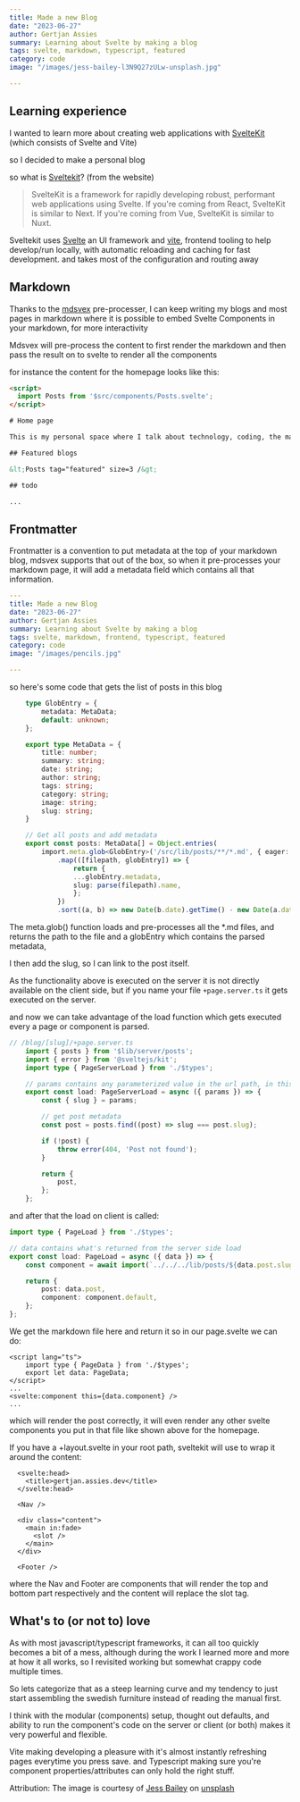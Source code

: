 ```yaml
---
title: Made a new Blog
date: "2023-06-27"
author: Gertjan Assies
summary: Learning about Svelte by making a blog
tags: svelte, markdown, typescript, featured
category: code
image: "/images/jess-bailey-l3N9Q27zULw-unsplash.jpg"

---
```


## Learning experience

I wanted to learn more about creating web applications with [SvelteKit](https://kit.svelte.dev/docs/introduction) (which consists of Svelte and Vite)

so I decided to make a personal blog

so what is [Sveltekit](https://kit.svelte.dev/)? (from the website)

> SvelteKit is a framework for rapidly developing robust, performant web applications using Svelte. If you're coming from React, SvelteKit is similar to Next. If you're coming from Vue, SvelteKit is similar to Nuxt.

Sveltekit uses [Svelte](https://svelte.dev/) an UI framework and [vite](https://vitejs.dev/), frontend tooling to help develop/run locally, with automatic reloading and caching for fast development.
and takes most of the configuration and routing away

## Markdown

Thanks to the [mdsvex](https://mdsvex.pngwn.io/) pre-processer, I can keep writing my blogs and most pages in markdown where it is possible to embed Svelte Components in your markdown, for more interactivity

Mdsvex will pre-process the content to first render the markdown and then pass the result on to svelte to render all the components

for instance the content for the homepage looks like this:

```html
<script>
  import Posts from '$src/components/Posts.svelte';
</script>

# Home page

This is my personal space where I talk about technology, coding, the maker space and anything else that interests me

## Featured blogs

&lt;Posts tag="featured" size=3 /&gt;  

## todo

...

```

## Frontmatter

Frontmatter is a convention to put metadata at the top of your markdown blog, mdsvex supports that out of the box, so when it pre-processes your markdown page, it will add a metadata field which contains all that information.

```yaml
---
title: Made a new Blog
date: "2023-06-27"
author: Gertjan Assies
summary: Learning about Svelte by making a blog
tags: svelte, markdown, frontend, typescript, featured
category: code
image: "/images/pencils.jpg"

---
```

so here's some code that gets the list of posts in this blog

```typescript
    type GlobEntry = {
        metadata: MetaData;
        default: unknown;
    };

    export type MetaData = {
        title: number;
        summary: string;
        date: string;
        author: string;
        tags: string;
        category: string;
        image: string;
        slug: string;
    }

    // Get all posts and add metadata
    export const posts: MetaData[] = Object.entries(
        import.meta.glob<GlobEntry>('/src/lib/posts/**/*.md', { eager: true }))
            .map(([filepath, globEntry]) => {
                return {
                ...globEntry.metadata,
                slug: parse(filepath).name,
                };
            })
            .sort((a, b) => new Date(b.date).getTime() - new Date(a.date).getTime())

```

The meta.glob() function loads and pre-processes all the *.md files, and returns the path to the file and a globEntry which contains the parsed metadata,  

I then add the slug, so I can link to the post itself.

As the functionality above is executed on the server it is not directly available on the client side, but if you name your file `+page.server.ts` it gets executed on the server.

and now we can take advantage of the load function which gets executed every a page or component is parsed.

```typescript
// /blog/[slug]/+page.server.ts
    import { posts } from '$lib/server/posts';
    import { error } from '@sveltejs/kit';
    import type { PageServerLoad } from './$types';

    // params contains any parameterized value in the url path, in this case [slug]
    export const load: PageServerLoad = async ({ params }) => {
        const { slug } = params;

        // get post metadata
        const post = posts.find((post) => slug === post.slug);

        if (!post) {
            throw error(404, 'Post not found');
        }

        return {
            post,
        };
    };
```

and after that the load on client is called:

```typescript
import type { PageLoad } from './$types';

// data contains what's returned from the server side load
export const load: PageLoad = async ({ data }) => {
    const component = await import(`../../../lib/posts/${data.post.slug}.md`);

    return {
        post: data.post,
        component: component.default,
    };
};
```

We get the markdown file here and return it so in our page.svelte we can do:

```svelte
<script lang="ts">
    import type { PageData } from './$types';
    export let data: PageData;
</script>
...
<svelte:component this={data.component} />
...

```

which will render the post correctly, it will even render any other svelte components you put in that file like shown above for the homepage.

If you have a +layout.svelte in your root path, sveltekit will use to wrap it around the content:

```svelte
  <svelte:head>
    <title>gertjan.assies.dev</title> 
  </svelte:head>
  
  <Nav />
  
  <div class="content">
    <main in:fade>
      <slot />
    </main>
  </div>
  
  <Footer />
```

where the Nav and Footer are components that will render the top and bottom part respectively and the content will replace the slot tag.

## What's to (or not to) love

As with most javascript/typescript frameworks, it can all too quickly becomes a bit of a mess, although during the work I learned more and more at how it all works, so I revisited working but somewhat crappy code multiple times.

So lets categorize that as a steep learning curve and my tendency to just start assembling the swedish furniture instead of reading the manual first.

I think with the modular (components) setup, thought out defaults, and ability to run the component's code on the server or client (or both) makes it very powerful and flexible.

Vite making developing a pleasure with it's almost instantly refreshing pages everytime you press save. and Typescript making sure you're component properties/attributes can only hold the right stuff.

Attribution: The image is courtesy of [Jess Bailey](https://unsplash.com/s/photos/jess-bailey) on [unsplash](https://unsplash.com/)
